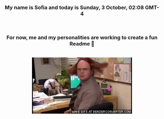 


<div align="center">
<h3 >My name is Sofia and today is Sunday, 3 October, 02:08 GMT-4</h3><br>
<h3 >For now, me and my personalities are working to create a fun Readme 👋
</h3><br>
<img src='img/dwight.gif' alt='working...'/>
</div>
